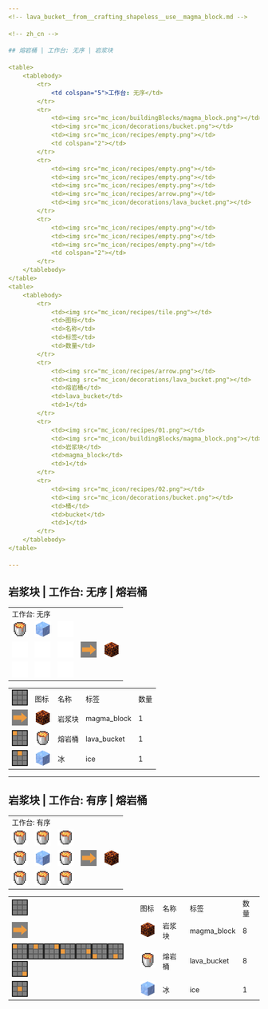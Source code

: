 ```yaml
---
<!-- lava_bucket__from__crafting_shapeless__use__magma_block.md -->

<!-- zh_cn -->

## 熔岩桶 | 工作台: 无序 | 岩浆块

<table>
	<tablebody>
		<tr>
			<td colspan="5">工作台: 无序</td>
		</tr>
		<tr>
			<td><img src="mc_icon/buildingBlocks/magma_block.png"></td>
			<td><img src="mc_icon/decorations/bucket.png"></td>
			<td><img src="mc_icon/recipes/empty.png"></td>
			<td colspan="2"></td>
		</tr>
		<tr>
			<td><img src="mc_icon/recipes/empty.png"></td>
			<td><img src="mc_icon/recipes/empty.png"></td>
			<td><img src="mc_icon/recipes/empty.png"></td>
			<td><img src="mc_icon/recipes/arrow.png"></td>
			<td><img src="mc_icon/decorations/lava_bucket.png"></td>
		</tr>
		<tr>
			<td><img src="mc_icon/recipes/empty.png"></td>
			<td><img src="mc_icon/recipes/empty.png"></td>
			<td><img src="mc_icon/recipes/empty.png"></td>
			<td colspan="2"></td>
		</tr>
	</tablebody>
</table>
<table>
	<tablebody>
		<tr>
			<td><img src="mc_icon/recipes/tile.png"></td>
			<td>图标</td>
			<td>名称</td>
			<td>标签</td>
			<td>数量</td>
		</tr>
		<tr>
			<td><img src="mc_icon/recipes/arrow.png"></td>
			<td><img src="mc_icon/decorations/lava_bucket.png"></td>
			<td>熔岩桶</td>
			<td>lava_bucket</td>
			<td>1</td>
		</tr>
		<tr>
			<td><img src="mc_icon/recipes/01.png"></td>
			<td><img src="mc_icon/buildingBlocks/magma_block.png"></td>
			<td>岩浆块</td>
			<td>magma_block</td>
			<td>1</td>
		</tr>
		<tr>
			<td><img src="mc_icon/recipes/02.png"></td>
			<td><img src="mc_icon/decorations/bucket.png"></td>
			<td>桶</td>
			<td>bucket</td>
			<td>1</td>
		</tr>
	</tablebody>
</table>

---
```

<!-- magma_block__from__crafting_shapeless__use__lava_bucket.md -->

<!-- zh_cn -->

## 岩浆块 | 工作台: 无序 | 熔岩桶

<table>
	<tablebody>
		<tr>
			<td colspan="5">工作台: 无序</td>
		</tr>
		<tr>
			<td><img src="mc_icon/decorations/lava_bucket.png"></td>
			<td><img src="mc_icon/buildingBlocks/ice.png"></td>
			<td><img src="mc_icon/recipes/empty.png"></td>
			<td colspan="2"></td>
		</tr>
		<tr>
			<td><img src="mc_icon/recipes/empty.png"></td>
			<td><img src="mc_icon/recipes/empty.png"></td>
			<td><img src="mc_icon/recipes/empty.png"></td>
			<td><img src="mc_icon/recipes/arrow.png"></td>
			<td><img src="mc_icon/buildingBlocks/magma_block.png"></td>
		</tr>
		<tr>
			<td><img src="mc_icon/recipes/empty.png"></td>
			<td><img src="mc_icon/recipes/empty.png"></td>
			<td><img src="mc_icon/recipes/empty.png"></td>
			<td colspan="2"></td>
		</tr>
	</tablebody>
</table>
<table>
	<tablebody>
		<tr>
			<td><img src="mc_icon/recipes/tile.png"></td>
			<td>图标</td>
			<td>名称</td>
			<td>标签</td>
			<td>数量</td>
		</tr>
		<tr>
			<td><img src="mc_icon/recipes/arrow.png"></td>
			<td><img src="mc_icon/buildingBlocks/magma_block.png"></td>
			<td>岩浆块</td>
			<td>magma_block</td>
			<td>1</td>
		</tr>
		<tr>
			<td><img src="mc_icon/recipes/01.png"></td>
			<td><img src="mc_icon/decorations/lava_bucket.png"></td>
			<td>熔岩桶</td>
			<td>lava_bucket</td>
			<td>1</td>
		</tr>
		<tr>
			<td><img src="mc_icon/recipes/02.png"></td>
			<td><img src="mc_icon/buildingBlocks/ice.png"></td>
			<td>冰</td>
			<td>ice</td>
			<td>1</td>
		</tr>
	</tablebody>
</table>

---
<!-- magma_block__from__crafting_shaped__use__lava_bucket.md -->

<!-- zh_cn -->

## 岩浆块 | 工作台: 有序 | 熔岩桶

<table>
	<tablebody>
		<tr>
			<td colspan="5">工作台: 有序</td>
		</tr>
		<tr>
			<td><img src="mc_icon/decorations/lava_bucket.png"></td>
			<td><img src="mc_icon/decorations/lava_bucket.png"></td>
			<td><img src="mc_icon/decorations/lava_bucket.png"></td>
			<td colspan="2"></td>
		</tr>
		<tr>
			<td><img src="mc_icon/decorations/lava_bucket.png"></td>
			<td><img src="mc_icon/buildingBlocks/ice.png"></td>
			<td><img src="mc_icon/decorations/lava_bucket.png"></td>
			<td><img src="mc_icon/recipes/arrow.png"></td>
			<td><img src="mc_icon/buildingBlocks/magma_block.png"></td>
		</tr>
		<tr>
			<td><img src="mc_icon/decorations/lava_bucket.png"></td>
			<td><img src="mc_icon/decorations/lava_bucket.png"></td>
			<td><img src="mc_icon/decorations/lava_bucket.png"></td>
			<td colspan="2"></td>
		</tr>
	</tablebody>
</table>
<table>
	<tablebody>
		<tr>
			<td><img src="mc_icon/recipes/tile.png"></td>
			<td>图标</td>
			<td>名称</td>
			<td>标签</td>
			<td>数量</td>
		</tr>
		<tr>
			<td><img src="mc_icon/recipes/arrow.png"></td>
			<td><img src="mc_icon/buildingBlocks/magma_block.png"></td>
			<td>岩浆块</td>
			<td>magma_block</td>
			<td>8</td>
		</tr>
		<tr>
			<td><img src="mc_icon/recipes/01.png"><img src="mc_icon/recipes/02.png"><img src="mc_icon/recipes/03.png"><img src="mc_icon/recipes/04.png"><img src="mc_icon/recipes/06.png"><img src="mc_icon/recipes/07.png"><img src="mc_icon/recipes/08.png"><img src="mc_icon/recipes/09.png"></td>
			<td><img src="mc_icon/decorations/lava_bucket.png"></td>
			<td>熔岩桶</td>
			<td>lava_bucket</td>
			<td>8</td>
		</tr>
		<tr>
			<td><img src="mc_icon/recipes/05.png"></td>
			<td><img src="mc_icon/buildingBlocks/ice.png"></td>
			<td>冰</td>
			<td>ice</td>
			<td>1</td>
		</tr>
	</tablebody>
</table>

